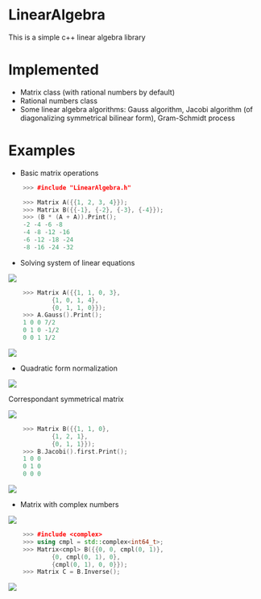 # LinearAlgebra
This is a simple c++ linear algebra library

# Implemented
* Matrix class (with rational numbers by default)
* Rational numbers class
* Some linear algebra algorithms: Gauss algorithm, Jacobi algorithm (of diagonalizing symmetrical bilinear form), Gram-Schmidt process

# Examples
* Basic matrix operations

```cpp
    >>> #include "LinearAlgebra.h"

    >>> Matrix A({{1, 2, 3, 4}});
    >>> Matrix B({{-1}, {-2}, {-3}, {-4}});
    >>> (B * (A + A)).Print();
    -2 -4 -6 -8
    -4 -8 -12 -16
    -6 -12 -18 -24
    -8 -16 -24 -32
```

* Solving system of linear equations
<img src="https://latex.codecogs.com/svg.image?&space;\begin{cases}&space;&space;&space;x&plus;y=3&space;\\&space;&space;&space;x&plus;z=4&space;\\&space;&space;&space;y&plus;z=0&space;\end{cases}" />

```cpp
    >>> Matrix A({{1, 1, 0, 3},
            {1, 0, 1, 4},
            {0, 1, 1, 0}});
    >>> A.Gauss().Print();
    1 0 0 7/2
    0 1 0 -1/2
    0 0 1 1/2
```

<img src="https://latex.codecogs.com/svg.image?&space;\begin{cases}&space;&space;&space;x=\frac{7}{2}&space;\\&space;&space;&space;y=\frac{-1}{2}&space;\\&space;&space;&space;z=\frac{1}{2}&space;\end{cases}" />

* Quadratic form normalization
<img src="https://latex.codecogs.com/svg.image?f(x)&space;=&space;x_1^2&plus;2x_1x_2&plus;2x_2^2&plus;2x_2x_3&plus;x_3^2" />

Correspondant symmetrical matrix

<img src="https://latex.codecogs.com/svg.image?B=\begin{pmatrix}&space;1&space;&&space;1&space;&&space;0&space;\\&space;1&space;&&space;2&space;&&space;1&space;\\&space;0&space;&&space;1&space;&&space;1&space;\end{pmatrix}" />

```cpp
    >>> Matrix B({{1, 1, 0},
            {1, 2, 1},
            {0, 1, 1}});
    >>> B.Jacobi().first.Print();
    1 0 0
    0 1 0
    0 0 0
```
<img src="https://latex.codecogs.com/svg.image?f(x)=g(y)=y_1^2&plus;y_2^2" />


* Matrix with complex numbers
<img src="https://latex.codecogs.com/svg.image?B=\begin{pmatrix}&space;0&0&i&space;\\&space;0&i&0&space;\\&space;i&0&0&space;\end{pmatrix}" />

```cpp
    >>> #include <complex>
    >>> using cmpl = std::complex<int64_t>;
    >>> Matrix<cmpl> B({{0, 0, cmpl(0, 1)},
            {0, cmpl(0, 1), 0},
            {cmpl(0, 1), 0, 0}});
    >>> Matrix C = B.Inverse();
```
<img src="https://latex.codecogs.com/svg.image?C=\begin{pmatrix}&space;0&0&-i&space;\\&space;0&-i&0&space;\\&space;-i&0&0&space;\end{pmatrix}" />
